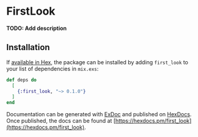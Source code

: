 # FirstLook

**TODO: Add description**

## Installation

If [available in Hex](https://hex.pm/docs/publish), the package can be installed
by adding `first_look` to your list of dependencies in `mix.exs`:

```elixir
def deps do
  [
    {:first_look, "~> 0.1.0"}
  ]
end
```

Documentation can be generated with [ExDoc](https://github.com/elixir-lang/ex_doc)
and published on [HexDocs](https://hexdocs.pm). Once published, the docs can
be found at [https://hexdocs.pm/first_look](https://hexdocs.pm/first_look).

